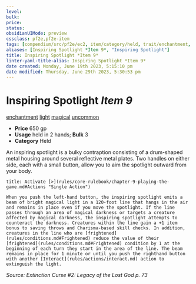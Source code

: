 ```yaml
---
level:
bulk:
price:
status:
obsidianUIMode: preview
cssclass: pf2e,pf2e-item
tags: [compendium/src/pf2e/ec2, item/category/held, trait/enchantment, trait/light, trait/magical, trait/uncommon]
aliases: [Inspiring Spotlight *Item 9*, "Inspiring Spotlight"]
title: Inspiring Spotlight *Item 9*
linter-yaml-title-alias: Inspiring Spotlight *Item 9*
date created: Monday, June 19th 2023, 5:15:10 pm
date modified: Thursday, June 29th 2023, 5:30:53 pm
---
```


# Inspiring Spotlight *Item 9*

[enchantment](rules/traits/enchantment.md) [light](rules/traits/light.md) [magical](rules/traits/magical.md) [uncommon](rules/traits/uncommon.md)  

- **Price** 650 gp
- **Usage** held in 2 hands; **Bulk** 3
- **Category** Held

An inspiring spotlight is a bulky contraption consisting of a drum-shaped metal housing around several reflective metal plates. Two handles on either side, each with a small button, allow you to aim the spotlight outward from your body.

```ad-embed-ability
title: Activate [>](rules/core-rulebook/chapter-9-playing-the-game.md#Actions "Single Action")

When you push the left-hand button, the inspiring spotlight emits a beam of bright magical light in a 120-foot line that hangs in the air and remains in place even if you move the spotlight. If the line passes through an area of magical darkness or targets a creature affected by magical darkness, the inspiring spotlight attempts to counteract the darkness. Creatures within the line gain a +1 item bonus to saving throws and Charisma-based skill checks. In addition, creatures in the line who are [frightened](rules/conditions.md#Frightened) reduce the value of their [frightened](rules/conditions.md#Frightened) condition by 1 at the beginning of each turn they start in the area of the line. The beam remains in place for 1 minute or until you push the righthand button with another [Interact](rules/actions/interact.md) action to extinguish the light.
```

*Source: Extinction Curse #2: Legacy of the Lost God p. 73*
